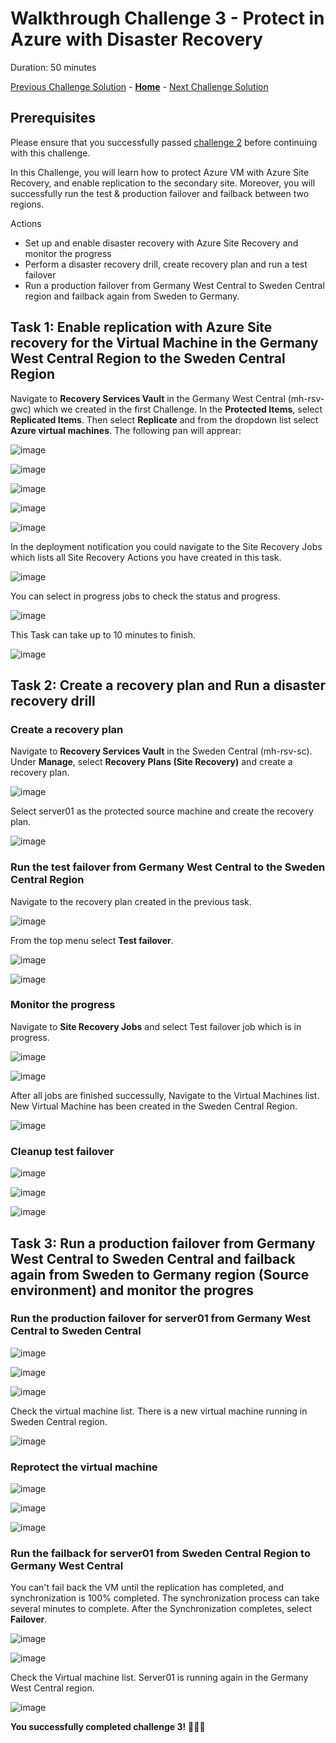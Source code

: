 # Walkthrough Challenge 3 - Protect in Azure with Disaster Recovery

Duration: 50 minutes

[Previous Challenge Solution](../challenge-2/solution.md) - **[Home](../../Readme.md)** - [Next Challenge Solution](../challenge-4/solution.md)

## Prerequisites

Please ensure that you successfully passed [challenge 2](../../Readme.md#challenge-2) before continuing with this challenge.

In this Challenge, you will learn how to protect Azure VM with Azure Site Recovery, and enable replication to the secondary site. Moreover, you will successfully run the test & production failover and failback between two regions.

Actions

* Set up and enable disaster recovery with Azure Site Recovery and monitor the progress
* Perform a disaster recovery drill, create recovery plan and run a test failover 
* Run a production failover from Germany West Central to Sweden Central region and failback again from Sweden to Germany.

## Task 1: Enable replication with Azure Site recovery for the Virtual Machine in the Germany West Central Region to the Sweden Central Region

Navigate to **Recovery Services Vault** in the Germany West Central (mh-rsv-gwc) which we created in the first Challenge. In the **Protected Items**, select **Replicated Items**. Then select **Replicate** and from the dropdown list select **Azure virtual machines**. The following pan will apprear:

![image](./img/mh-ch-screenshot-01.png)

![image](./img/mh-ch-screenshot-02.png)

![image](./img/mh-ch-screenshot-03.png)

![image](./img/mh-ch-screenshot-04.png)

![image](./img/mh-ch-screenshot-05.png)

In the deployment notification you could navigate to the Site Recovery Jobs which lists all Site Recovery Actions you have created in this task.

![image](./img/mh-ch-screenshot-06.png)

You can select in progress jobs to check the status and progress.

![image](./img/mh-ch-screenshot-07.png)

This Task can take up to 10 minutes to finish.

![image](./img/mh-ch-screenshot-08.png)


## Task 2: Create a recovery plan and Run a disaster recovery drill

### Create a recovery plan
Navigate to **Recovery Services Vault** in the Sweden Central (mh-rsv-sc). Under **Manage**, select **Recovery Plans (Site Recovery)** and create a recovery plan.

![image](./img/mh-ch-screenshot-09.png)

Select server01 as the protected source machine and create the recovery plan.

![image](./img/mh-ch-screenshot-10.png)

### Run the test failover from Germany West Central to the Sweden Central Region
Navigate to the recovery plan created in the previous task. 

![image](./img/mh-ch-screenshot-11.png)

From the top menu select **Test failover**.

![image](./img/mh-ch-screenshot-12.png)


![image](./img/mh-ch-screenshot-13.png)

### Monitor the progress
Navigate to **Site Recovery Jobs** and select Test failover job which is in progress.

![image](./img/mh-ch-screenshot-14.png)


![image](./img/mh-ch-screenshot-15.png)

After all jobs are finished successully, Navigate to the Virtual Machines list. New Virtual Machine has been created in the Sweden Central Region.

![image](./img/mh-ch-screenshot-16.png)

### Cleanup test failover
![image](./img/mh-ch-screenshot-17.png)

![image](./img/mh-ch-screenshot-18.png)

![image](./img/mh-ch-screenshot-19.png)


## Task 3: Run a production failover from Germany West Central to Sweden Central and failback again from Sweden to Germany region (Source environment) and monitor the progres
### Run the production failover for server01 from Germany West Central to Sweden Central
![image](./img/mh-ch-screenshot-20.png)

![image](./img/mh-ch-screenshot-21.png)

![image](./img/mh-ch-screenshot-22.png)

Check the virtual machine list. There is a new virtual machine running in Sweden Central region.

![image](./img/mh-ch-screenshot-23.png)

### Reprotect the virtual machine
![image](./img/mh-ch-screenshot-24.png)

![image](./img/mh-ch-screenshot-25.png)

![image](./img/mh-ch-screenshot-26.png)

### Run the failback for server01 from Sweden Central Region to Germany West Central
You can't fail back the VM until the replication has completed, and synchronization is 100% completed. The synchronization process can take several minutes to complete.
After the Synchronization completes, select **Failover**.

![image](./img/mh-ch-screenshot-27.png)

![image](./img/mh-ch-screenshot-28.png)

Check the Virtual machine list. Server01 is running again in the Germany West Central region.

![image](./img/mh-ch-screenshot-29.png)

**You successfully completed challenge 3!** 🚀🚀🚀

